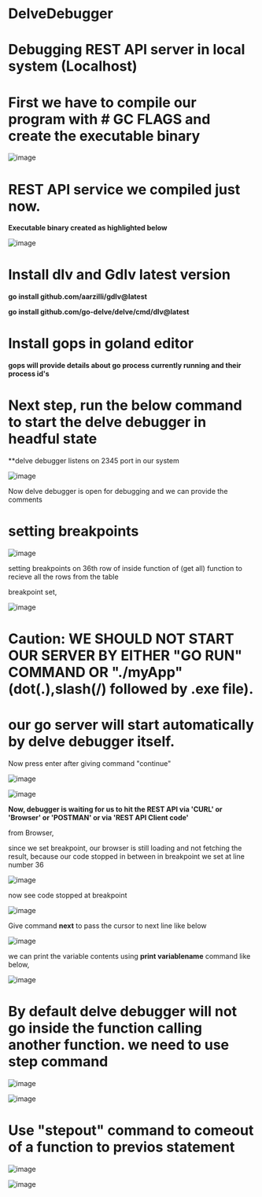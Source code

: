 # DelveDebugger

# Debugging REST API server in local system (Localhost)

# First we have to compile our program with  # GC FLAGS and create the executable binary

![image](https://user-images.githubusercontent.com/80065996/149169222-4824c6f4-3ebf-49c6-8824-0658e344d37e.png)


# REST API service we compiled just now.

**Executable binary created as highlighted below**

![image](https://user-images.githubusercontent.com/80065996/149169332-aa19aba6-2241-46f8-b72c-ad5af80d264d.png)

# Install dlv and Gdlv latest version

 **go install github.com/aarzilli/gdlv@latest**
 
 **go install github.com/go-delve/delve/cmd/dlv@latest**
 
 # Install gops in goland editor
 
  **gops will provide details about go process currently running and their process id's**
  
  # Next step, run the below command to start the delve debugger in headful state 
  
   **delve debugger listens on 2345 port in our system
  
  ![image](https://user-images.githubusercontent.com/80065996/149172270-fa3a7cd5-0e8f-4a4b-9cd2-5eda05543e4b.png)
  
  Now delve debugger is open for debugging and we can provide the comments
  
  # setting breakpoints
  
  ![image](https://user-images.githubusercontent.com/80065996/149172746-0114701b-d5b9-48a6-973b-ae7fcb735347.png)


setting breakpoints on 36th row of inside function of (get all) function to recieve all the rows from the table

breakpoint set,

![image](https://user-images.githubusercontent.com/80065996/149172941-d23f04a0-daef-4818-964e-cc84b5a83235.png)

# Caution: WE SHOULD NOT START OUR SERVER BY EITHER "GO RUN" COMMAND OR "./myApp" (dot(.),slash(/) followed by .exe file).
# our go server will start automatically by delve debugger itself.

Now press enter after giving command "continue"

![image](https://user-images.githubusercontent.com/80065996/149173482-ebbddb34-7fd6-45d9-a90a-ed5675d8575d.png)


![image](https://user-images.githubusercontent.com/80065996/149174322-d709d2de-5345-4705-af53-35e3d6f07751.png)

**Now, debugger is waiting for us to hit the REST API via 'CURL' or 'Browser' or 'POSTMAN' or via 'REST API Client code'**

from Browser,

since we set breakpoint, our browser is still loading and not fetching the result, because our code stopped in between in breakpoint we set at 
line number 36

![image](https://user-images.githubusercontent.com/80065996/149174546-9ff4f248-0bd7-4c8d-bb19-c9e344fbbe70.png)

now see code stopped at breakpoint

![image](https://user-images.githubusercontent.com/80065996/149174905-d48ecce6-7f5c-43a1-bfc7-1a0e1022abb1.png)

Give command **next** to pass the cursor to next line like below

![image](https://user-images.githubusercontent.com/80065996/149175419-c249c98d-fa38-4f59-9a5e-4f4d50aaab3a.png)

we can print the variable contents using **print variablename** command like below,

![image](https://user-images.githubusercontent.com/80065996/149176008-ad9ed17f-f798-49ed-83c1-8308b39d50f3.png)


# By default delve debugger will not go inside the function calling another function. we need to use **step** command


![image](https://user-images.githubusercontent.com/80065996/149176559-921c889e-f2b6-4946-bb95-84d1990dc989.png)


![image](https://user-images.githubusercontent.com/80065996/149176844-b82264ff-8ee1-4a63-b6bf-a06da9304525.png)


# Use "stepout" command to comeout of a function to previos statement


![image](https://user-images.githubusercontent.com/80065996/149177971-2c8d124f-6329-4e81-8c63-020563047708.png)



![image](https://user-images.githubusercontent.com/80065996/149178160-dd10fdb9-2748-452b-8da0-d9e9c2c8b4f1.png)









